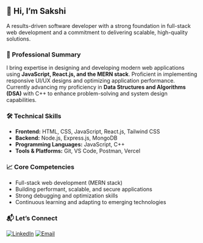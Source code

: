 ## 👋 Hi, I’m Sakshi

A results-driven software developer with a strong foundation in full-stack web development and a commitment to delivering scalable, high-quality solutions.

### 💼 Professional Summary

I bring expertise in designing and developing modern web applications using **JavaScript, React.js, and the MERN stack**. Proficient in implementing responsive UI/UX designs and optimizing application performance. Currently advancing my proficiency in **Data Structures and Algorithms (DSA)** with C++ to enhance problem-solving and system design capabilities.

### 🛠️ Technical Skills

- **Frontend:** HTML, CSS, JavaScript, React.js, Tailwind CSS
- **Backend:** Node.js, Express.js, MongoDB
- **Programming Languages:** JavaScript, C++
- **Tools & Platforms:** Git, VS Code, Postman, Vercel

### 📈 Core Competencies

- Full-stack web development (MERN stack)
- Building performant, scalable, and secure applications
- Strong debugging and optimization skills
- Continuous learning and adapting to emerging technologies

### 📬 Let’s Connect

[![LinkedIn](https://img.shields.io/badge/linkedin-0A66C2?style=for-the-badge&logo=linkedin&logoColor=white)](https://www.linkedin.com/in/sakshi-chak)
[![Email](https://img.shields.io/badge/email-D14836?style=for-the-badge&logo=gmail&logoColor=white)](mailto:mailme.sakshichak@gmail.com)
